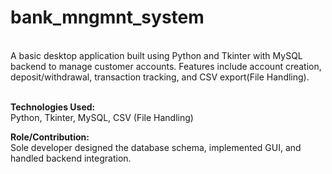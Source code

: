 # bank_mngmnt_system
<br>
A basic desktop application built using Python and Tkinter with MySQL backend to manage customer accounts. Features include account creation, deposit/withdrawal, transaction tracking, and CSV export(File Handling). <br>
<br>

__Technologies Used:__ <br> 
Python, Tkinter, MySQL, CSV (File Handling) <br>

__Role/Contribution:__ <br>
Sole developer designed the database schema, implemented GUI, and handled backend integration.

